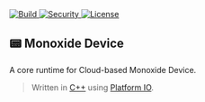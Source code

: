 <a href="https://github.com/BMO-technocorner/monoxide-device/actions/workflows/build.yml">
  <img src="https://img.shields.io/github/workflow/status/BMO-technocorner/monoxide-device/Build?label=build" alt="Build"/>
</a>
<a href="https://github.com/BMO-technocorner/monoxide-device/actions/workflows/codacy-analysis.yml">
  <img src="https://img.shields.io/github/workflow/status/BMO-technocorner/monoxide-device/Codacy%20Security%20Scan?label=security" alt="Security"/>
</a>
<a href="https://github.com/BMO-technocorner/monoxide-device/blob/master/LICENSE">
  <img src="https://img.shields.io/github/license/BMO-technocorner/monoxide-device" alt="License"/>
</a>

## :pager: Monoxide Device

A core runtime for Cloud-based Monoxide Device.

> Written in [C++](https://isocpp.org) using [Platform IO](https://platformio.org).
